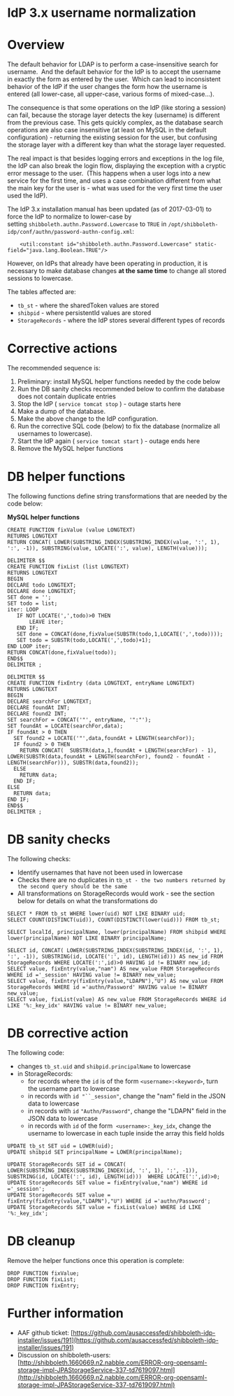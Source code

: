 # IdP 3.x username normalization

# Overview

The default behavior for LDAP is to perform a case-insensitive search for username.  And the default behavior for the IdP is to accept the username in exactly the form as entered by the user.  Which can lead to inconsistent behavior of the IdP if the user changes the form how the username is entered (all lower-case, all upper-case, various forms of mixed-case...).

The consequence is that some operations on the IdP (like storing a session) can fail, because the storage layer detects the key (username) is different from the previous case. This gets quickly complex, as the database search operations are also case insensitive (at least on MySQL in the default configuration) - returning the existing session for the user, but confusing the storage layer with a different key than what the storage layer requested.

The real impact is that besides logging errors and exceptions in the log file, the IdP can also break the login flow, displaying the exception with a cryptic error message to the user.  (This happens when a user logs into a new service for the first time, and uses a case combination different from what the main key for the user is - what was used for the very first time the user used the IdP).

The IdP 3.x installation manual has been updated (as of 2017-03-01) to force the IdP to normalize to lower-case by setting `shibboleth.authn.Password.Lowercase` to `TRUE` in `/opt/shibboleth-idp/conf/authn/password-authn-config.xml`:

```
    <util:constant id="shibboleth.authn.Password.Lowercase" static-field="java.lang.Boolean.TRUE"/>
```

However, on IdPs that already have been operating in production, it is necessary to make database changes **at the same time** to change all stored sessions to lowercase.

The tables affected are:

*   `tb_st` - where the sharedToken values are stored
*   `shibpid` - where persistentId values are stored
*   `StorageRecords` - where the IdP stores several different types of records

# Corrective actions

The recommended sequence is:

1.  Preliminary: install MySQL helper functions needed by the code below
2.  Run the DB sanity checks recommended below to confirm the database does not contain duplicate entries
3.  Stop the IdP ( `service tomcat stop` ) - outage starts here
4.  Make a dump of the database.
5.  Make the above change to the IdP configuration.
6.  Run the corrective SQL code (below) to fix the database (normalize all usernames to lowercase).
7.  Start the IdP again ( `service tomcat start` ) - outage ends here
8.  Remove the MySQL helper functions

# DB helper functions

The following functions define string transformations that are needed by the code below:

**MySQL helper functions**

```
CREATE FUNCTION fixValue (value LONGTEXT)
RETURNS LONGTEXT
RETURN CONCAT( LOWER(SUBSTRING_INDEX(SUBSTRING_INDEX(value, ':', 1), ':', -1)), SUBSTRING(value, LOCATE(':', value), LENGTH(value)));

DELIMITER $$
CREATE FUNCTION fixList (list LONGTEXT)
RETURNS LONGTEXT
BEGIN
DECLARE todo LONGTEXT;
DECLARE done LONGTEXT;
SET done = '';
SET todo = list;
iter: LOOP
   IF NOT LOCATE(',',todo)>0 THEN
       LEAVE iter;
   END IF;
   SET done = CONCAT(done,fixValue(SUBSTR(todo,1,LOCATE(',',todo))));
   SET todo = SUBSTR(todo,LOCATE(',',todo)+1);
END LOOP iter;
RETURN CONCAT(done,fixValue(todo));
END$$
DELIMITER ;

DELIMITER $$
CREATE FUNCTION fixEntry (data LONGTEXT, entryName LONGTEXT)
RETURNS LONGTEXT
BEGIN
DECLARE searchFor LONGTEXT;
DECLARE foundAt INT;
DECLARE found2 INT;
SET searchFor = CONCAT('"', entryName, '":"');
SET foundAt = LOCATE(searchFor,data);
IF foundAt > 0 THEN
  SET found2 = LOCATE('"',data,foundAt + LENGTH(searchFor));
  IF found2 > 0 THEN
    RETURN CONCAT(  SUBSTR(data,1,foundAt + LENGTH(searchFor) - 1),  LOWER(SUBSTR(data,foundAt + LENGTH(searchFor), found2 - foundAt - LENGTH(searchFor))), SUBSTR(data,found2));
  ELSE
    RETURN data;
  END IF;
ELSE
  RETURN data;
END IF;
END$$
DELIMITER ;

```

# DB sanity checks

The following checks:

*   Identify usernames that have not been used in lowercase
*   Checks there are no duplicates in `tb_st - the two numbers returned by the second query should be the same  
    `
*   All transformations on StorageRecords would work - see the section below for details on what the transformations do

```
SELECT * FROM tb_st WHERE lower(uid) NOT LIKE BINARY uid;
SELECT COUNT(DISTINCT(uid)), COUNT(DISTINCT(lower(uid))) FROM tb_st;

SELECT localId, principalName, lower(principalName) FROM shibpid WHERE lower(principalName) NOT LIKE BINARY principalName;

SELECT id, CONCAT( LOWER(SUBSTRING_INDEX(SUBSTRING_INDEX(id, ':', 1), ':', -1)), SUBSTRING(id, LOCATE(':', id), LENGTH(id))) AS new_id FROM StorageRecords WHERE LOCATE(':',id)>0 HAVING id != BINARY new_id;
SELECT value, fixEntry(value,"nam") AS new_value FROM StorageRecords WHERE id ='_session' HAVING value != BINARY new_value;
SELECT value, fixEntry(fixEntry(value,"LDAPN"),"U") AS new_value FROM StorageRecords WHERE id ='authn/Password' HAVING value != BINARY new_value;
SELECT value, fixList(value) AS new_value FROM StorageRecords WHERE id LIKE '%:_key_idx' HAVING value != BINARY new_value;
```

# DB corrective action

The following code:

*   changes `tb_st.uid` and `shibpid.principalName` to lowercase
*   in StorageRecords:
    *   for records where the `id` is of the form `<username>:<keyword>`, turn the username part to lowercase
    *   in records with `id "``_session"`, change the "nam" field in the JSON data to lowercase
    *   in records with `id` `"Authn/Password"`, change the "LDAPN" field in the JSON data to lowercase
    *   in records with `id` of the form  `<username>:_key_idx`, change the username to lowercase in each tuple inside the array this field holds

```
UPDATE tb_st SET uid = LOWER(uid);
UPDATE shibpid SET principalName = LOWER(principalName);

UPDATE StorageRecords SET id = CONCAT( LOWER(SUBSTRING_INDEX(SUBSTRING_INDEX(id, ':', 1), ':', -1)), SUBSTRING(id, LOCATE(':', id), LENGTH(id)))  WHERE LOCATE(':',id)>0;
UPDATE StorageRecords SET value = fixEntry(value,"nam") WHERE id ='_session';
UPDATE StorageRecords SET value = fixEntry(fixEntry(value,"LDAPN"),"U") WHERE id ='authn/Password';
UPDATE StorageRecords SET value = fixList(value) WHERE id LIKE '%:_key_idx';
```

# DB cleanup

Remove the helper functions once this operation is complete:

```
DROP FUNCTION fixValue;
DROP FUNCTION fixList;
DROP FUNCTION fixEntry;
```

# Further information

*   AAF github ticket: [https://github.com/ausaccessfed/shibboleth-idp-installer/issues/191](https://github.com/ausaccessfed/shibboleth-idp-installer/issues/191)
*   Discussion on shibboleth-users: [http://shibboleth.1660669.n2.nabble.com/ERROR-org-opensaml-storage-impl-JPAStorageService-337-td7619097.html](http://shibboleth.1660669.n2.nabble.com/ERROR-org-opensaml-storage-impl-JPAStorageService-337-td7619097.html)